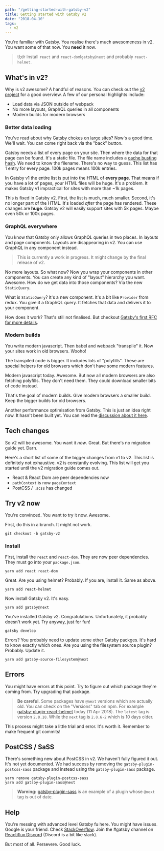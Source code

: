 ```yaml
---
path: "/getting-started-with-gatsby-v2"
title: Getting started with Gatsby v2
date: "2018-04-10"
tags: 
  - v2
---
```


You're familiar with Gatsby. You realise there's much awesomeness in v2. You want some of that now. You **need** it now.

> tl;dr Install `react` and `react-dom`l`gatsby@next` and probably `react-helmet`.

## What's in v2?  

Why is v2 awesome? A handful of reasons. You can check out the [v2 project](https://github.com/gatsbyjs/gatsby/projects/2) for a good overview. A few of our personal highlights include:

* Load data via JSON outside of webpack
* No more layouts, GraphQL queries in all components
* Modern builds for modern browsers

### Better data loading

You've read about why [Gatsby chokes on large sites](/can-gatsby-handle-large-sites)? Now's a good time. We'll wait. You can come right back via the "back" button.

Gatsby needs a list of every page on your site. Then where the data for that page can be found. It's a static file. The file name includes a [cache busting hash](/what-is-cache-busting-or-content-hashing). We need to know the filename. There's no way to guess. This list has 1 entry for every page. 100k pages means 100k entries.

In Gatsby v1 the entire list is put into the HTML of **every page**. That means if you have a lot of pages, your HTML files will be huge. It's a problem. It makes Gatsby v1 impractical for sites with more than ~1k pages.

This is fixed in Gatsby v2. First, the list is much, much smaller. Second, it's no longer part of the HTML. It's loaded *after* the page has rendered. These changes are **huge**. Gatsby v2 will easily support sites with 5k pages. Maybe even 50k or 100k pages.

### GraphQL everywhere

You know that Gatsby only allows GraphQL queries in two places. In layouts and page components. Layouts are disappearing in v2. You can use GraphQL in any component instead.

> This is currently a work in progress. It might change by the final release of v2.

No more layouts. So what now? Now you wrap your components in other components. You can create any kind of "layout" hierarchy you want. Awesome. How do we get data into those components? Via the new `StaticQuery`.

What is `StaticQuery`? It's a new component. It's a bit like `Provider` from redux. You give it a GraphQL query. It fetches that data and delivers it to your component.

How does it work? That's still not finalised. But checkout [Gatsby's first RFC for more details](https://github.com/gatsbyjs/rfcs/pull/2).

### Modern builds

You write modern javascript. Then babel and webpack "transpile" it. Now your sites work in old browsers. Wooho!

The transpiled code is bigger. It includes lots of "polyfills". These are special helpers for old browsers which don't have some modern features.

Modern javascript today. Awesome. But now all modern browsers are also fetching polyfills. They don't need them. They could download smaller bits of code instead.

That's the goal of modern builds. Give modern browsers a smaller build. Keep the bigger builds for old browsers.

Another performance optimisation from Gatsby. This is just an idea right now. It hasn't been built yet. You can read the [discussion about it here](https://github.com/gatsbyjs/gatsby/issues/2114).

## Tech changes

So v2 will be awesome. You want it *now*. Great. But there's no migration guide yet. Darn.

Here's a short list of some of the bigger changes from v1 to v2. This list is definitely not exhaustive. v2 is constantly evolving. This list will get you started until the v2 migration guide comes out.

* React & React Dom are peer dependencies now
* `pathContext` is now `pageContext`
* PostCSS / `.scss` has changed

## Try v2 now

You're convinced. You want to try it now. Awesome.

First, do this in a branch. It might not work.

```
git checkout -b gatsby-v2
```

### Install

First, install the `react` and `react-dom`. They are now peer dependencies. They must go into your `package.json`.

```
yarn add react react-dom
```

Great. Are you using helmet? Probably. If you are, install it. Same as above.

```
yarn add react-helmet
```

Now install Gatsby v2. It's easy.

```
yarn add gatsby@next
```

You've installed Gatsby v2. Congratulations. Unfortunately, it probably doesn't work yet. Try anyway, just for fun!

```
gatsby develop
```

Errors? You probably need to update some other Gatsby packges. It's hard to know exactly which ones. Are you using the filesystem source plugin? Probably. Update it.

```
yarn add gatsby-source-filesystem@next
```

## Errors

You might have errors at this point. Try to figure out which package they're coming from. Try upgrading that package.

> **Be careful**. Some packages have `@next` versions which are actually old. You can check on the "Versions" tab on npm. For example [gatsby-plugin-react-helmet](https://www.npmjs.com/package/gatsby-plugin-react-helmet) today (11 Apr 2018). The `latest` tag is version `2.0.10`. While the `next` tag is `2.0.6-2` which is 10 days older.

This process might take a little trial and error. It's worth it. Remember to make frequent git commits!


## PostCSS / SaSS

There's something new about PostCSS in v2. We haven't fully figured it out. It's not yet documented. We had success by removing the `gatsby-plugin-postcss-sass` package and instead using the `gatsby-plugin-sass` package.

```
yarn remove gatsby-plugin-postcss-sass
yarn add gatsby-plugin-sass@next
```

> **Warning:** [gatsby-plugin-sass](https://www.npmjs.com/package/gatsby-plugin-postcss-sass?activeTab=versions) is an example of a plugin whose `@next` tag is out of date.

## Help

You're messing with advanced level Gatsby fu here. You might have issues. Google is your friend. Check [StackOverflow](http://stackoverflow.com/questions/tagged/gatsby). Join the #gatsby channel on [Reactiflux Discord](https://discord.gg/0ZcbPKXt5bVoxkfV) (Discord is a bit like slack).

But most of all. Persevere. Good luck.

